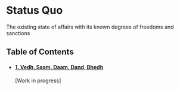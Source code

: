 # Status Quo

The existing state of affairs with its known degrees of freedoms and sanctions

## Table of Contents
<div id="user-content-toc">
<ul>
<li><h4><a href="./docs/01-00.md#vedh-saam-daam-dand-bhedh">1. Vedh, Saam, Daam, Dand, Bhedh</a></h4></li>

[Work in progress]
